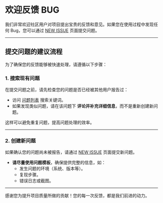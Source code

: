 # 欢迎反馈 BUG

我们非常欢迎社区用户对项目提出宝贵的反馈和意见。如果您在使用过程中发现任何 Bug，您可以通过 [NEW ISSUE](https://github.com/CodePhiliaX/fastexcel/issues/new/choose) 页面提交问题。

---

## 提交问题的建议流程

为了确保您的反馈能够被快速处理，请遵循以下步骤：

### 1. **搜索现有问题**
在提交问题之前，请先检查您的问题是否已经被其他用户报告过：
- 访问 [问题列表](https://github.com/CodePhiliaX/fastexcel/issues) 搜索关键词。
- 如果发现类似问题，请在该问题下 **评论并补充详细信息**，而不是重新创建新问题。

这样可以避免重复问题，提高问题处理的效率。

---

### 2. **创建新问题**
如果确认您的问题尚未被报告，请通过 [NEW ISSUE](https://github.com/CodePhiliaX/fastexcel/issues/new/choose) 页面提交新问题。

- **请尽量使用问题模板**，确保提供完整的信息，如：
  - 发生问题的环境（系统、版本等）。
  - 复现步骤。
  - 错误日志或截图。

---

感谢您为提升项目质量所做的贡献！您的每一次反馈，都是我们前进的动力。